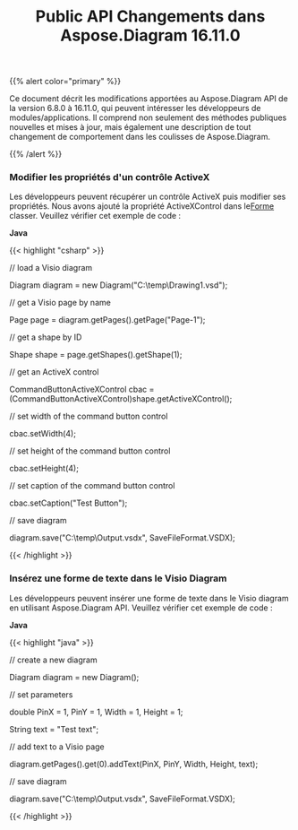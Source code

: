 ﻿---
title: Public API Changements dans Aspose.Diagram 16.11.0
type: docs
weight: 20
url: /fr/java/public-api-changes-in-aspose-diagram-16-11-0/
---
{{% alert color="primary" %}} 

Ce document décrit les modifications apportées au Aspose.Diagram API de la version 6.8.0 à 16.11.0, qui peuvent intéresser les développeurs de modules/applications. Il comprend non seulement des méthodes publiques nouvelles et mises à jour, mais également une description de tout changement de comportement dans les coulisses de Aspose.Diagram.

{{% /alert %}} 
### **Modifier les propriétés d'un contrôle ActiveX**
 Les développeurs peuvent récupérer un contrôle ActiveX puis modifier ses propriétés. Nous avons ajouté la propriété ActiveXControl dans le[Forme](https://reference.aspose.com/diagram/java/com.aspose.diagram/shape) classer. Veuillez vérifier cet exemple de code :

**Java**

{{< highlight "csharp" >}}

 // load a Visio diagram

Diagram diagram = new Diagram("C:\\temp\\Drawing1.vsd");

// get a Visio page by name

Page page = diagram.getPages().getPage("Page-1");

// get a shape by ID

Shape shape = page.getShapes().getShape(1);

// get an ActiveX control

CommandButtonActiveXControl cbac = (CommandButtonActiveXControl)shape.getActiveXControl();

// set width of the command button control

cbac.setWidth(4);

// set height of the command button control

cbac.setHeight(4);

// set caption of the command button control

cbac.setCaption("Test Button");

// save diagram

diagram.save("C:\\temp\\Output.vsdx", SaveFileFormat.VSDX);

{{< /highlight >}}
### **Insérez une forme de texte dans le Visio Diagram**
Les développeurs peuvent insérer une forme de texte dans le Visio diagram en utilisant Aspose.Diagram API. Veuillez vérifier cet exemple de code :

**Java**

{{< highlight "java" >}}

 // create a new diagram

Diagram diagram = new Diagram();

// set parameters

double PinX = 1, PinY = 1, Width = 1, Height = 1;

String text = "Test text";

// add text to a Visio page

diagram.getPages().get(0).addText(PinX, PinY, Width, Height, text);

// save diagram 

diagram.save("C:\\temp\\Output.vsdx", SaveFileFormat.VSDX);

{{< /highlight >}}
